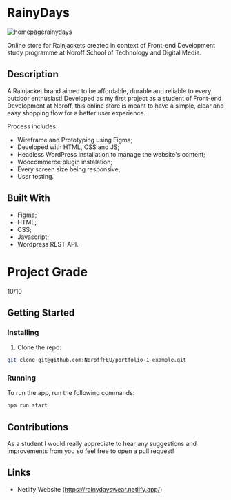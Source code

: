 # RainyDays

![homepagerainydays](https://user-images.githubusercontent.com/50967213/194750373-8b3e869e-0fc3-4fdc-9a91-49ed1df6cf91.jpg)

Online store for Rainjackets created in context of Front-end Development study programme at Noroff School of Technology and Digital Media.

## Description

A Rainjacket brand aimed to be affordable, durable and reliable to every outdoor enthusiast!
Developed as my first project as a student of Front-end Development at Noroff, this online store is meant to have a simple, clear and easy shopping flow for a better user experience. 

Process includes:

- Wireframe and Prototyping using Figma;
- Developed with HTML, CSS and JS;
- Headless WordPress installation to manage the website's content;
- Woocommerce plugin instalation;
- Every screen size being responsive;
- User testing.

## Built With

- Figma;
- HTML;
- CSS;
- Javascript;
- Wordpress REST API.

# Project Grade
10/10

## Getting Started

### Installing

1. Clone the repo:

```bash
git clone git@github.com:NoroffFEU/portfolio-1-example.git
```

### Running

To run the app, run the following commands:

```bash
npm run start
```
## Contributions

As a student I would really appreciate to hear any suggestions and improvements from you so feel free to open a pull request!

## Links

- Netlify Website (https://rainydayswear.netlify.app/)
